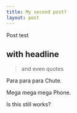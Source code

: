 ```yaml
---
title: My second post?
layout: post
---
```


Post test 

## with headline 

> and even quotes

Para para para Chute. 

Mega mega mega Phone.

Is this still works?